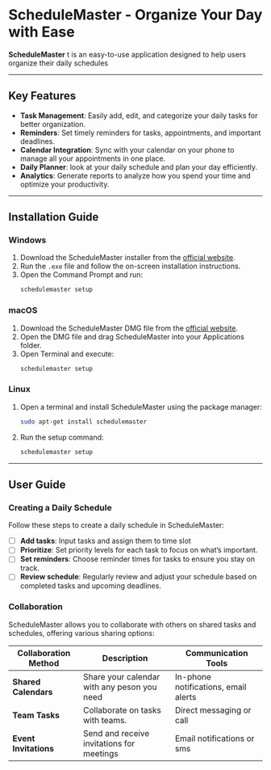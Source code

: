 # ScheduleMaster - Organize Your Day with Ease

**ScheduleMaster** t is an easy-to-use application designed to help users organize their daily schedules

---

## Key Features

- **Task Management**: Easily add, edit, and categorize your daily tasks for better organization.
- **Reminders**: Set timely reminders for tasks, appointments, and important deadlines.
- **Calendar Integration**: Sync with your calendar on your phone  to manage all your appointments in one place.
- **Daily Planner**: look at your daily schedule  and plan your day efficiently.
- **Analytics**: Generate reports to analyze how you spend your time and optimize your productivity.

---

## Installation Guide

### Windows
1. Download the ScheduleMaster installer from the [official website](https://schedulemaster.com/download).
2. Run the `.exe` file and follow the on-screen installation instructions.
3. Open the Command Prompt and run:
    ```bash
    schedulemaster setup
    ```

### macOS
1. Download the ScheduleMaster DMG file from the [official website](https://schedulemaster.com/download).
2. Open the DMG file and drag ScheduleMaster into your Applications folder.
3. Open Terminal and execute:
    ```bash
    schedulemaster setup
    ```

### Linux
1. Open a terminal and install ScheduleMaster using the package manager:
    ```bash
    sudo apt-get install schedulemaster
    ```
2. Run the setup command:
    ```bash
    schedulemaster setup
    ```

---

## User Guide

### Creating a Daily Schedule

Follow these steps to create a daily schedule in ScheduleMaster:

- [ ] **Add tasks**: Input tasks and assign them to time slot
- [ ] **Prioritize**: Set priority levels for each task to focus on what’s important.
- [ ] **Set reminders**: Choose reminder times for tasks to ensure you stay on track.
- [ ] **Review schedule**: Regularly review and adjust your schedule based on completed tasks and upcoming deadlines.

### Collaboration

ScheduleMaster allows you to collaborate with others on shared tasks and schedules, offering various sharing options:

| Collaboration Method | Description                                   | Communication Tools       |
|----------------------|-----------------------------------------------|---------------------------|
| **Shared Calendars**  | Share your calendar with any peson you need | In-phone notifications, email alerts |
| **Team Tasks**        | Collaborate on tasks with teams.     | Direct messaging or call          |
| **Event Invitations** | Send and receive invitations for meetings | Email notifications or sms     |




